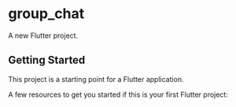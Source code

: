 # group_chat

A new Flutter project.

## Getting Started

This project is a starting point for a Flutter application.

A few resources to get you started if this is your first Flutter project:

